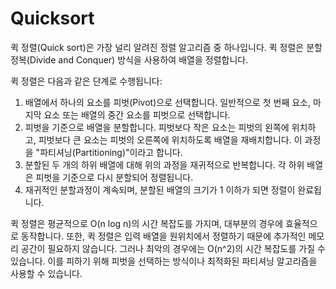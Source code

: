 # Quicksort

퀵 정렬(Quick sort)은 가장 널리 알려진 정렬 알고리즘 중 하나입니다. 퀵 정렬은 분할 정복(Divide and Conquer) 방식을 사용하여 배열을 정렬합니다.

퀵 정렬은 다음과 같은 단계로 수행됩니다:

1. 배열에서 하나의 요소를 피벗(Pivot)으로 선택합니다. 일반적으로 첫 번째 요소, 마지막 요소 또는 배열의 중간 요소를 피벗으로 선택합니다.
2. 피벗을 기준으로 배열을 분할합니다. 피벗보다 작은 요소는 피벗의 왼쪽에 위치하고, 피벗보다 큰 요소는 피벗의 오른쪽에 위치하도록 배열을 재배치합니다. 이 과정을 "파티셔닝(Partitioning)"이라고 합니다.
3. 분할된 두 개의 하위 배열에 대해 위의 과정을 재귀적으로 반복합니다. 각 하위 배열은 피벗을 기준으로 다시 분할되어 정렬됩니다.
4. 재귀적인 분할과정이 계속되며, 분할된 배열의 크기가 1 이하가 되면 정렬이 완료됩니다.

퀵 정렬은 평균적으로 O(n log n)의 시간 복잡도를 가지며, 대부분의 경우에 효율적으로 동작합니다. 또한, 퀵 정렬은 입력 배열을 원위치에서 정렬하기 때문에 추가적인 메모리 공간이 필요하지 않습니다. 그러나 최악의 경우에는 O(n^2)의 시간 복잡도를 가질 수 있습니다. 이를 피하기 위해 피벗을 선택하는 방식이나 최적화된 파티셔닝 알고리즘을 사용할 수 있습니다.

